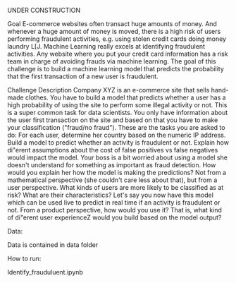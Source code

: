 ﻿UNDER CONSTRUCTION

Goal
E-commerce websites often transact huge amounts of money. And whenever a huge amount of
money is moved, there is a high risk of users performing fraudulent activities, e.g. using stolen
credit cards doing money laundry L[J.
Machine Learning really excels at identifying fraudulent activities. Any website where you put
your credit card information has a risk team in charge of avoiding frauds via machine learning.
The goal of this challenge is to build a machine learning model that predicts the probability that
the first transaction of a new user is fraudulent.

Challenge Description
Company XYZ is an e-commerce site that sells hand-made clothes.
You have to build a model that predicts whether a user has a high probability of using the site to
perform some illegal activity or not. This is a super common task for data scientists.
You only have information about the user first transaction on the site and based on that you
have to make your classification ("fraud/no fraud").
These are the tasks you are asked to do:
For each user, determine her country based on the numeric IP address.
Build a model to predict whether an activity is fraudulent or not. Explain how di"erent
assumptions about the cost of false positives vs false negatives would impact the model.
Your boss is a bit worried about using a model she doesn't understand for something as
important as fraud detection. How would you explain her how the model is making the
predictions? Not from a mathematical perspective (she couldn't care less about that), but
from a user perspective. What kinds of users are more likely to be classified as at risk?
What are their characteristics?
Let's say you now have this model which can be used live to predict in real time if an
activity is fraudulent or not. From a product perspective, how would you use it? That is,
what kind of di"erent user experienceZ would you build based on the model output?

Data:

Data is contained in data folder

How to run:

Identify_frauduluent.ipynb
